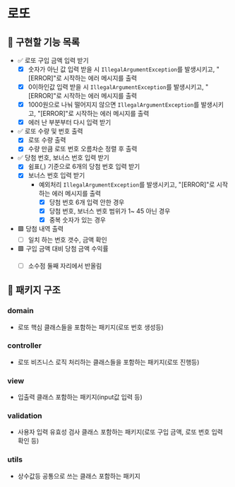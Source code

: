 # 로또

## 📝 구현할 기능 목록
- ✅ 로또 구입 금액 입력 받기
  - [x] 숫자가 아닌 값 입력 받을 시 `IllegalArgumentException`를 발생시키고, "[ERROR]"로 시작하는 에러 메시지를 출력
  - [x] 0이하인값 입력 받을 시 `IllegalArgumentException`를 발생시키고, "[ERROR]"로 시작하는 에러 메시지를 출력
  - [x] 1000원으로 나눠 떨어지지 않으면 `IllegalArgumentException`를 발생시키고, "[ERROR]"로 시작하는 에러 메시지를 출력
  - [x] 에러 난 부분부터 다시 입력 받기
- ✅ 로또 수량 및 번호 출력
  - [x] 로또 수량 출력
  - [x] 수량 만큼 로또 번호 오름차순 정렬 후 출력
- ✅ 당첨 번호, 보너스 번호 입력 받기
  - [x] 쉼표(,) 기준으로 6개의 당첨 번호 입력 받기
  - [x] 보너스 번호 입력 받기
    - 예외처리 `IllegalArgumentException`를 발생시키고, "[ERROR]"로 시작하는 에러 메시지를 출력
      - [x] 당첨 번호 6개 입력 안한 경우
      - [x] 당첨 번호, 보너스 번호 범위가 1~ 45 아닌 경우
      - [x] 중복 숫자가 있는 경우
- 🟩 당첨 내역 출력
  - [ ] 일치 하는 번호 갯수, 금액 확인
- 🟩 구입 금액 대비 당첨 금액 수익률
  - [ ] 소수점 둘째 자리에서 반올림
  

## 📂 패키지 구조

### domain
- 로또 핵심 클래스들을 포함하는 패키지(로또 번호 생성등)
### controller
- 로또 비즈니스 로직 처리하는 클래스들을 포함하는 패키지(로또 진행등)
### view
- 입출력 클래스 포함하는 패키지(input값 입력 등)
### validation
- 사용자 입력 유효성 검사 클래스 포함하는 패키지(로또 구입 금액, 로또 번호 입력 확인 등)
### utils
- 상수값등 공통으로 쓰는 클래스 포함하는 패키지